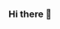 ### Hi there 👋

<!--
**hahaha5555wkwk/hahaha5555wkwk** is a ✨ _special_ ✨ repository because its `README.md` (this file) appears on your GitHub profile.

"I'm a lecture on Illinois University"
"I'm from Rusia"

Here are some ideas to get you started:

- 🔭 I’m currently working on ...
- 🌱 I’m currently learning ...
- 👯 I’m looking to collaborate on ...
- 🤔 I’m looking for help with ...
- 💬 Ask me about ...
- 📫 How to reach me: ...
- 😄 Pronouns: ...
- ⚡ Fun fact: ...
-->
